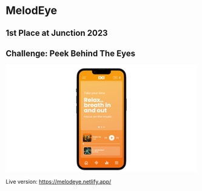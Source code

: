 # MelodEye

## 1st Place at Junction 2023
## Challenge: Peek Behind The Eyes

<img src="site.png">

Live version:
https://melodeye.netlify.app/

